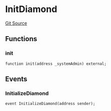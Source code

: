 # InitDiamond
[Git Source](https://github.com/nayms/contracts-v3/blob/08976c385ed293c18988aa46a13c47179dbb0a28/src/init/InitDiamond.sol)


## Functions
### init


```solidity
function init(address _systemAdmin) external;
```

## Events
### InitializeDiamond

```solidity
event InitializeDiamond(address sender);
```

